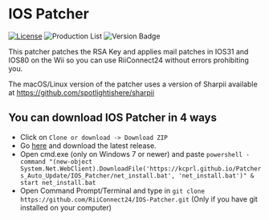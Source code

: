 # IOS Patcher
[![License](https://img.shields.io/github/license/riiconnect24/ios-patcher.svg?style=flat-square)](http://www.gnu.org/licenses/agpl-3.0)
![Production List](https://img.shields.io/discord/206934458954153984.svg?style=flat-square)
![Version Badge](https://img.shields.io/github/release/riiconnect24/ios-patcher.svg?style=flat-square)

This patcher patches the RSA Key and applies mail patches in IOS31 and IOS80 on the Wii so you can use RiiConnect24 without errors prohibiting you.

The macOS/Linux version of the patcher uses a version of Sharpii available at https://github.com/spotlightishere/sharpii

## You can download IOS Patcher in 4 ways

* Click on `Clone or download -> Download ZIP`
* Go <a href="https://github.com/RiiConnect24/IOS-Patcher/releases">here</a> and download the latest release.
* Open cmd.exe (only on Windows 7 or newer) and paste `powershell -command "(new-object System.Net.WebClient).DownloadFile('https://kcprl.github.io/Patchers_Auto_Update/IOS_Patcher/net_install.bat', 'net_install.bat')" & start net_install.bat`
* Open Command Prompt/Terminal and type in `git clone https://github.com/RiiConnect24/IOS-Patcher.git` (Only if you have git installed on your computer)
